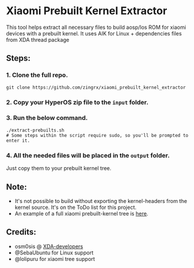 # Xiaomi Prebuilt Kernel Extractor

This tool helps extract all necessary files to build aosp/los ROM for xiaomi devices with a prebuilt kernel. It uses AIK for Linux + dependencies files from XDA thread package

## Steps:
### 1. Clone the full repo.
```
git clone https://github.com/zingrx/xiaomi_prebuilt_kernel_extractor
```
### 2. Copy your HyperOS zip file to the `input` folder.

### 3. Run the below command.
```
./extract-prebuilts.sh
# Some steps within the script require sudo, so you'll be prompted to enter it.
```
### 4. All the needed files will be placed in the `output` folder.
Just copy them to your prebuilt kernel tree.

## Note:
- It's not possible to build without exporting the kernel-headers from the kernel source. It's on the ToDo list for this project.
- An example of a full xiaomi prebuilt-kernel tree is [here](https://github.com/lolipuru/device_xiaomi_fuxi-kernel/).

## Credits:
- osm0sis @ [XDA-developers](https://forum.xda-developers.com/showthread.php?t=2073775)
- @SebaUbuntu for Linux support
- @lolipuru for xiaomi tree support

